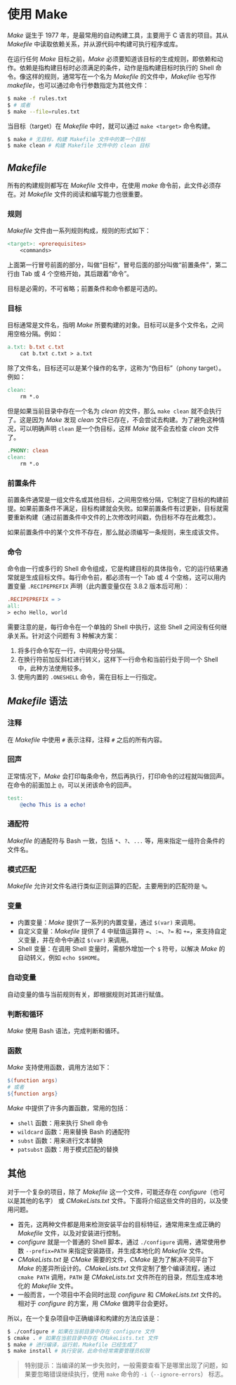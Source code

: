 # 使用 Make

_Make_ 诞生于 1977 年，是最常用的自动构建工具，主要用于 C 语言的项目。其从 _Makefile_ 中读取依赖关系，并从源代码中构建可执行程序或库。

在运行任何 _Make_ 目标之前，_Make_ 必须要知道该目标的生成规则，即依赖和动作。依赖是指构建目标时必须满足的条件，动作是指构建目标时执行的 Shell 命令。像这样的规则，通常写在一个名为 _Makefile_ 的文件中，_Makefile_ 也写作 _makefile_，也可以通过命令行参数指定为其他文件：

```sh
$ make -f rules.txt
$ # 或者
$ make --file=rules.txt
```

当目标（target）在 _Makefile_ 中时，就可以通过 `make <target>` 命令构建。

```sh
$ make # 无目标，构建 Makefile 文件中的第一个目标
$ make clean # 构建 Makefile 文件中的 clean 目标
```

## _Makefile_

所有的构建规则都写在 _Makefile_ 文件中，在使用 _make_ 命令前，此文件必须存在。对 _Makefile_ 文件的阅读和编写能力也很重要。

### 规则

_Makefile_ 文件由一系列规则构成，规则的形式如下：

```makefile
<target>: <prerequisites>
    <commands>
```

上面第一行冒号前面的部分，叫做“目标”，冒号后面的部分叫做“前置条件”，第二行由 Tab 或 4 个空格开始，其后跟着“命令”。

目标是必需的，不可省略；前置条件和命令都是可选的。

### 目标

目标通常是文件名，指明 _Make_ 所要构建的对象。目标可以是多个文件名，之间用空格分隔。例如：

```makefile
a.txt: b.txt c.txt
    cat b.txt c.txt > a.txt
```

除了文件名，目标还可以是某个操作的名字，这称为“伪目标”（phony target）。例如：

```makefile
clean:
    rm *.o
```

但是如果当前目录中存在一个名为 _clean_ 的文件，那么 `make clean` 就不会执行了。这是因为 _Make_ 发现 _clean_ 文件已存在，不会尝试去构建。为了避免这种情况，可以明确声明 `clean` 是一个伪目标，这样 _Make_ 就不会去检查 _clean_ 文件了。

```makefile
.PHONY: clean
clean:
    rm *.o
```

### 前置条件

前置条件通常是一组文件名或其他目标，之间用空格分隔，它制定了目标的构建前提。如果前置条件不满足，目标构建就会失败。如果前置条件有过更新，目标就需要重新构建（通过前置条件中文件的上次修改时间戳，伪目标不存在此概念）。

如果前置条件中的某个文件不存在，那么就必须编写一条规则，来生成该文件。

### 命令

命令由一行或多行的 Shell 命令组成，它是构建目标的具体指令，它的运行结果通常就是生成目标文件。每行命令前，都必须有一个 Tab 或 4 个空格，这可以用内置变量 `.RECIPEPREFIX` 声明（此内置变量仅在 3.8.2 版本后可用）：

```makefile
.RECIPEPREFIX = >
all:
> echo Hello, world
```

需要注意的是，每行命令在一个单独的 Shell 中执行，这些 Shell 之间没有任何继承关系。针对这个问题有 3 种解决方案：

1. 将多行命令写在一行，中间用分号分隔。
2. 在换行符前加反斜杠进行转义，这样下一行命令和当前行处于同一个 Shell 中，此种方法使用较多。
3. 使用内置的 `.ONESHELL` 命令，需在目标上一行指定。

## _Makefile_ 语法

### 注释

在 _Makefile_ 中使用 `#` 表示注释，注释 `#` 之后的所有内容。

### 回声

正常情况下，_Make_ 会打印每条命令，然后再执行，打印命令的过程就叫做回声。在命令的前面加上 `@`，可以关闭该命令的回声。

```makefile
test:
    @echo This is a echo!
```

### 通配符

_Makefile_ 的通配符与 Bash 一致，包括 `*`、`?`、`...` 等，用来指定一组符合条件的文件名。

### 模式匹配

_Makefile_ 允许对文件名进行类似正则运算的匹配，主要用到的匹配符是 `%`。

### 变量

- 内置变量：_Make_ 提供了一系列的内置变量，通过 `$(var)` 来调用。
- 自定义变量：_Makefile_ 提供了 4 中赋值运算符 `=`、`:=`、`?=` 和 `+=`，来支持自定义变量，并在命令中通过 `$(var)` 来调用。
- Shell 变量：在调用 Shell 变量时，需额外增加一个 `$` 符号，以解决 _Make_ 的自动转义，例如 `echo $$HOME`。

### 自动变量

自动变量的值与当前规则有关，即根据规则对其进行赋值。

### 判断和循环

_Make_ 使用 Bash 语法，完成判断和循环。

### 函数

_Make_ 支持使用函数，调用方法如下：

```makefile
$(function args)
# 或者
${function args}
```

_Make_ 中提供了许多内置函数，常用的包括：

- `shell` 函数：用来执行 Shell 命令
- `wildcard` 函数：用来替换 Bash 的通配符
- `subst` 函数：用来进行文本替换
- `patsubst` 函数：用于模式匹配的替换

## 其他

对于一个复杂的项目，除了 _Makefile_ 这一个文件，可能还存在 _configure_（也可以是其他的名字） 或 _CMakeLists.txt_ 文件。下面将介绍这些文件的目的，以及使用问题。

- 首先，这两种文件都是用来检测安装平台的目标特征，通常用来生成正确的 _Makefile_ 文件，以及对安装进行控制。
- _configure_ 就是一个普通的 Shell 脚本，通过 `./configure` 调用，通常使用参数 `--prefix=PATH` 来指定安装路径，并生成本地化的 _Makefile_ 文件。
- _CMakeLists.txt_ 是 _CMake_ 需要的文件，_CMake_ 是为了解决不同平台下 _Make_ 的差异所设计的。_CMakeLists.txt_ 文件定制了整个编译流程，通过 `cmake PATH` 调用，`PATH` 是 _CMakeLists.txt_ 文件所在的目录，然后生成本地化的 _Makefile_ 文件。
- 一般而言，一个项目中不会同时出现 _configure_ 和 _CMakeLists.txt_ 文件的。相对于 _configure_ 的方案，用 _CMake_ 做跨平台会更好。

所以，在一个复杂项目中正确编译和构建的方法应该是：

```sh
$ ./configure # 如果在当前目录中存在 configure 文件
$ cmake . # 如果在当前目录中存在 CMakeLists.txt 文件
$ make # 进行编译，运行前，Makefile 已经生成了
$ make install # 执行安装，此命令经常需要管理员权限
```

> 特别提示：当编译的某一步失败时，一般需要查看下是哪里出现了问题，如果要忽略错误继续执行，使用 `make` 命令的 `-i`（`--ignore-errors`） 标志。
